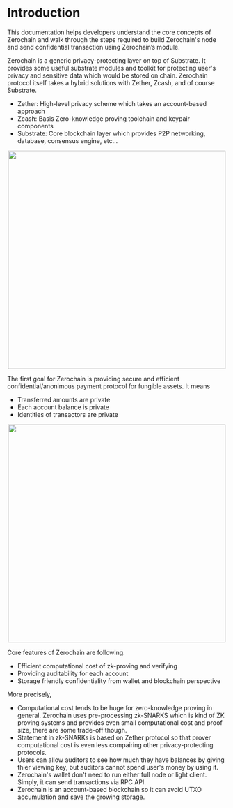# Introduction

This documentation helps developers understand the core concepts of Zerochain and walk through the steps required to build Zerochain's node and send confidential transaction using Zerochain’s module.

Zerochain is a generic privacy-protecting layer on top of Substrate. It provides some useful substrate modules and toolkit for protecting user's privacy and sensitive data which would be stored on chain.
Zerochain protocol itself takes a hybrid solutions with Zether, Zcash, and of course Substrate.
- Zether: High-level privacy scheme which takes an account-based approach
- Zcash: Basis Zero-knowledge proving toolchain and keypair components
- Substrate: Core blockchain layer which provides P2P networking, database, consensus engine, etc...

<div align="center">
<img src="https://user-images.githubusercontent.com/20852667/59009598-33972d80-8869-11e9-922b-1f86e18455a8.png" width="500px">
</div>

The first goal for Zerochain is providing secure and efficient confidential/anonimous payment protocol for fungible assets. It means
- Transferred amounts are private
- Each account balance is private
- Identities of transactors are private

<div align="center">
<img src="https://user-images.githubusercontent.com/20852667/54678399-6d00ac80-4b48-11e9-9c8d-d1ec2b668761.png" width="500px">
</div>

Core features of Zerochain are following:
- Efficient computational cost of zk-proving and verifying
- Providing auditability for each account
- Storage friendly confidentiality from wallet and blockchain perspective

More precisely,
- Computational cost tends to be huge for zero-knowledge proving in general. Zerochain uses pre-processing zk-SNARKS which is kind of ZK proving systems and provides even small computational cost and proof size, there are some trade-off though.
- Statement in zk-SNARKs is based on Zether protocol so that prover computational cost is even less compairing other privacy-protecting protocols.
- Users can allow auditors to see how much they have balances by giving thier viewing key, but auditors cannot spend user's money by using it.
- Zerochain's wallet don't need to run either full node or light client. Simply, it can send transactions via RPC API.
- Zerochain is an account-based blockchain so it can avoid UTXO accumulation and save the growing storage.
